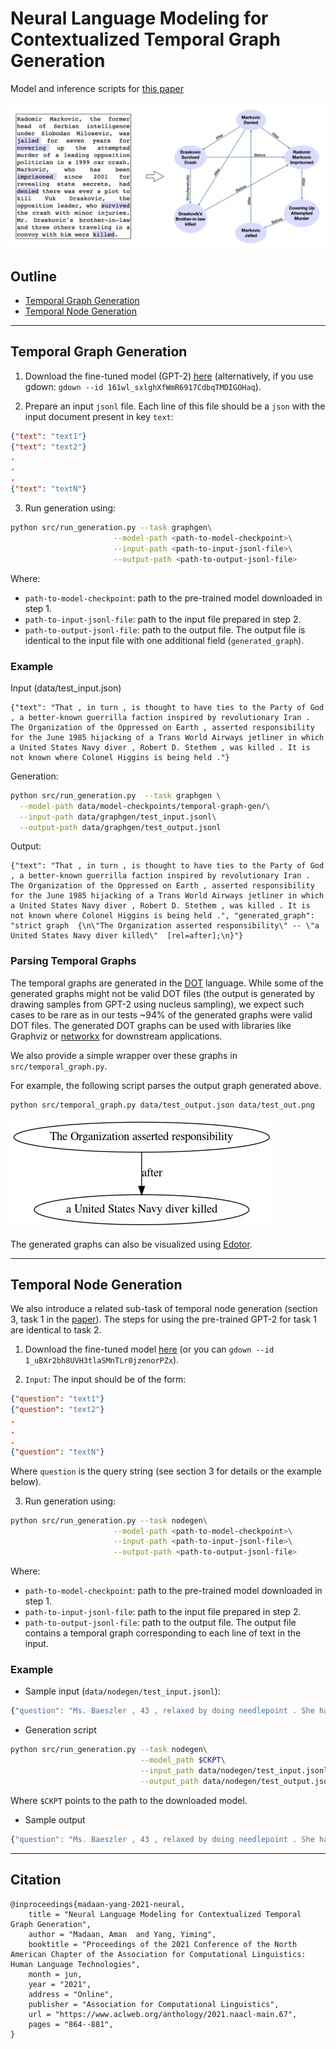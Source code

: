 # Neural Language Modeling for Contextualized Temporal Graph Generation

Model and inference scripts for [this paper](https://www.aclweb.org/anthology/2021.naacl-main.67/)


![Temporal Graph Generation](task.png)


## Outline

* [Temporal Graph Generation](#temporal-graph-generation)
* [Temporal Node Generation](#temporal-node-generation)

<hr/>

## Temporal Graph Generation

1. Download the fine-tuned model (GPT-2) [here](https://drive.google.com/file/d/161wl_sxlghXfWmR6917CdbqTMDIGOHaq/view?usp=sharing) (alternatively, if you use gdown: `gdown --id 161wl_sxlghXfWmR6917CdbqTMDIGOHaq`).


2. Prepare an input ``jsonl`` file. Each line of this file should be a ``json`` with the input document present in key `text`:
```json
{"text": "text1"}
{"text": "text2"}
.
.
.
{"text": "textN"}
```

3. Run generation using:
```sh
python src/run_generation.py --task graphgen\
                       --model-path <path-to-model-checkpoint>\
                       --input-path <path-to-input-jsonl-file>\
                       --output-path <path-to-output-jsonl-file>
```
Where:
  - `path-to-model-checkpoint`: path to the pre-trained model downloaded in step 1.
  - `path-to-input-jsonl-file`: path to the input file prepared in step 2.
  - `path-to-output-jsonl-file`: path to the output file. The output file is identical to the input file with one additional field (`generated_graph`).


### Example
Input (data/test_input.json)
```
{"text": "That , in turn , is thought to have ties to the Party of God , a better-known guerrilla faction inspired by revolutionary Iran . The Organization of the Oppressed on Earth , asserted responsibility for the June 1985 hijacking of a Trans World Airways jetliner in which a United States Navy diver , Robert D. Stethem , was killed . It is not known where Colonel Higgins is being held ."}
```

Generation:
```sh
python src/run_generation.py  --task graphgen \
  --model-path data/model-checkpoints/temporal-graph-gen/\
  --input-path data/graphgen/test_input.jsonl\
  --output-path data/graphgen/test_output.jsonl
```

Output:
```
{"text": "That , in turn , is thought to have ties to the Party of God , a better-known guerrilla faction inspired by revolutionary Iran . The Organization of the Oppressed on Earth , asserted responsibility for the June 1985 hijacking of a Trans World Airways jetliner in which a United States Navy diver , Robert D. Stethem , was killed . It is not known where Colonel Higgins is being held .", "generated_graph": "strict graph  {\n\"The Organization asserted responsibility\" -- \"a United States Navy diver killed\"  [rel=after];\n}"}
```

### Parsing Temporal Graphs
The temporal graphs are generated in the [DOT](https://graphviz.org/doc/info/lang.html) language. While some of the generated graphs might not be valid DOT files (the output is generated by drawing samples from GPT-2 using nucleus sampling), we expect such cases to be rare as in our tests ~94\% of the generated graphs were valid DOT files.
The generated DOT graphs can be used with libraries like Graphviz or [networkx](https://networkx.github.io/) for downstream applications.

We also provide a simple wrapper over these graphs in ``src/temporal_graph.py``.

For example, the following script parses the output graph generated above.
```sh
python src/temporal_graph.py data/test_output.json data/test_out.png
```
![Sample Temporal Graph ><](data/graphgen/test_output.png)

The generated graphs can also be visualized using [Edotor](https://edotor.net/?engine=dot#strict%20digraph%20%20%7B%0A%22The%20Organization%20asserted%20responsibility%22%20-%3E%20%22a%20United%20States%20Navy%20diver%20killed%22%20%20%5Blabel%3Dafter%5D%3B%0A%7D).


<hr/>

## Temporal Node Generation

We also introduce a related sub-task of temporal node generation (section 3, task 1 in the [paper](https://www.aclweb.org/anthology/2021.naacl-main.67.pdf)). The steps for using the pre-trained GPT-2 for task 1 are identical to task 2.

1. Download the fine-tuned model [here](https://drive.google.com/file/d/1_uBXr2bh8UVH3tlaSMnTLr0jzenorPZx/view?usp=sharing) (or you can `gdown --id 1_uBXr2bh8UVH3tlaSMnTLr0jzenorPZx`).

2. `Input`: The input should be of the form:

```json
{"question": "text1"}
{"question": "text2"}
.
.
.
{"question": "textN"}
```
Where `question` is the query string (see section 3 for details or the example below).

3. Run generation using:
```sh
python src/run_generation.py --task nodegen\
                       --model-path <path-to-model-checkpoint>\
                       --input-path <path-to-input-jsonl-file>\
                       --output-path <path-to-output-jsonl-file>
```
Where:
  - `path-to-model-checkpoint`: path to the pre-trained model downloaded in step 1.
  - `path-to-input-jsonl-file`: path to the input file prepared in step 2.
  - `path-to-output-jsonl-file`: path to the output file. The output file contains a temporal graph corresponding to each line of text in the input.



### Example

* Sample input (`data/nodegen/test_input.jsonl`):
```js
{"question": "Ms. Baeszler , 43 , relaxed by doing needlepoint . She had perfected it . She gave a needlepoint tapestry of a horse 's head to a childhood friend , who is an equestrian . She made a cocoa pot for an aunt who collects them . which event happened before She gave tapestry ?"}
```

* Generation script
```sh
python src/run_generation.py --task nodegen\
                             --model_path $CKPT\
                             --input_path data/nodegen/test_input.jsonl\
                             --output_path data/nodegen/test_output.jsonl
```

Where `$CKPT` points to the path to the downloaded model.

* Sample output
```js
{"question": "Ms. Baeszler , 43 , relaxed by doing needlepoint . She had perfected it . She gave a needlepoint tapestry of a horse 's head to a childhood friend , who is an equestrian . She made a cocoa pot for an aunt who collects them . which event happened before She gave tapestry ?", "generated_answer": "She perfected it"}
```

<hr/>

## Citation

```
@inproceedings{madaan-yang-2021-neural,
    title = "Neural Language Modeling for Contextualized Temporal Graph Generation",
    author = "Madaan, Aman  and Yang, Yiming",
    booktitle = "Proceedings of the 2021 Conference of the North American Chapter of the Association for Computational Linguistics: Human Language Technologies",
    month = jun,
    year = "2021",
    address = "Online",
    publisher = "Association for Computational Linguistics",
    url = "https://www.aclweb.org/anthology/2021.naacl-main.67",
    pages = "864--881",
}
```
